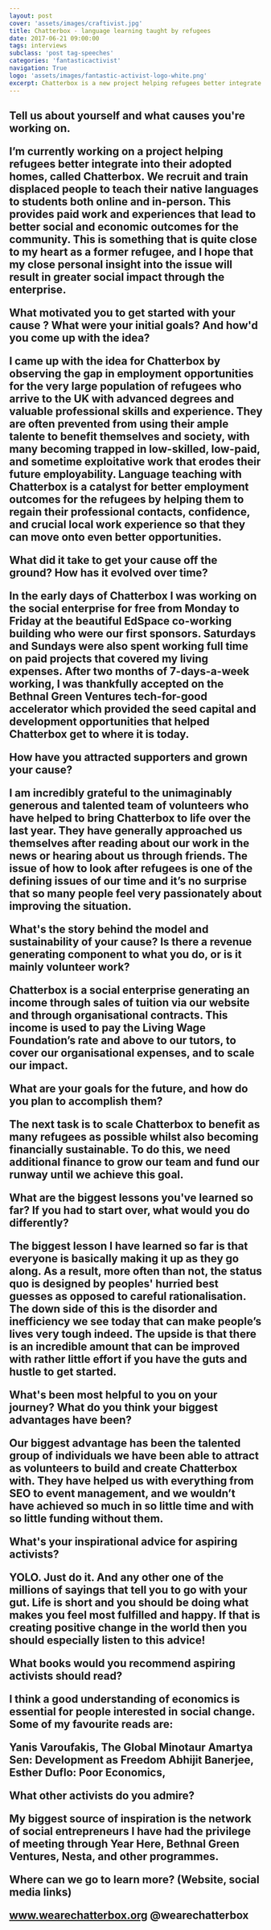 ```yaml
---
layout: post
cover: 'assets/images/craftivist.jpg'
title: Chatterbox - language learning taught by refugees
date: 2017-06-21 09:00:00
tags: interviews
subclass: 'post tag-speeches'
categories: 'fantasticactivist'
navigation: True
logo: 'assets/images/fantastic-activist-logo-white.png'
excerpt: Chatterbox is a new project helping refugees better integrate into their adopted homes.
---
```



<p>
  
<h2>Tell us about yourself and what causes you're working on.

I’m currently working on a project helping refugees better integrate into their adopted homes, called Chatterbox. We recruit and train displaced people to teach their native languages to students both online and in-person. This provides paid work and experiences that lead to better social and economic outcomes for the community. This is something that is quite close to my heart as a former refugee, and I hope that my close personal insight into the issue will result in greater social impact through the enterprise.

What motivated you to get started with your cause ? What were your initial goals? And how'd you come up with the idea?

I came up with the idea for Chatterbox by observing the gap in employment opportunities for the very large population of refugees who arrive to the UK with advanced degrees and valuable professional skills and experience. They are often prevented from using their ample talente to benefit themselves and society, with many becoming trapped in low-skilled, low-paid, and sometime exploitative work that erodes their future employability. Language teaching with Chatterbox is a catalyst for better employment outcomes for the refugees by helping them to regain their professional contacts, confidence, and crucial local work experience so that they can move onto even better opportunities. 

What did it take to get your cause off the ground? How has it evolved over time?


In the early days of Chatterbox I was working on the social enterprise for free from Monday to Friday at the beautiful EdSpace co-working building who were our first sponsors. Saturdays and Sundays were also spent working full time on paid projects that covered my living expenses. After two months of 7-days-a-week working, I was thankfully accepted on the Bethnal Green Ventures tech-for-good accelerator which provided the seed capital and development opportunities that helped Chatterbox get to where it is today. 

How have you attracted supporters and grown your cause?


I am incredibly grateful to the unimaginably generous and talented team of volunteers who have helped to bring Chatterbox to life over the last year. They have generally approached us themselves after reading about our work in the news or hearing about us through friends. The issue of how to look after refugees is one of the defining issues of our time and it’s no surprise that so many people feel very passionately about improving the situation.


What's the story behind the model and sustainability of your cause? Is there a revenue generating component to what you do, or is it mainly volunteer work?

Chatterbox is a social enterprise generating an income through sales of tuition via our website and through organisational contracts. This income is used to pay the Living Wage Foundation’s rate and above to our tutors, to cover our organisational expenses, and to scale our impact.

What are your goals for the future, and how do you plan to accomplish them?

The next task is to scale Chatterbox to benefit as many refugees as possible whilst also becoming financially sustainable. To do this, we need additional finance to grow our team and fund our runway until we achieve this goal.

What are the biggest lessons you've learned so far? If you had to start over, what would you do differently?

The biggest lesson I have learned so far is that everyone is basically making it up as they go along. As a result, more often than not, the status quo is designed by peoples' hurried best guesses as opposed to careful rationalisation. The down side of this is the disorder and inefficiency we see today that can make people’s lives very tough indeed. The upside is that there is an incredible amount that can be improved with rather little effort if you have the guts and hustle to get started. 

What's been most helpful to you on your journey? What do you think your biggest advantages have been?

Our biggest advantage has been the talented group of individuals we have been able to attract as volunteers to build and create Chatterbox with. They have helped us with everything from SEO to event management, and we wouldn’t have achieved so much in so little time and with so little funding without them.

What's your inspirational advice for aspiring activists?

YOLO. Just do it. And any other one of the millions of sayings that tell you to go with your gut. Life is short and you should be doing what makes you feel most fulfilled and happy. If that is creating positive change in the world then you should especially listen to this advice!

What books would you recommend aspiring activists should read?

I think a good understanding of economics is essential for people interested in social change. Some of my favourite reads are:

Yanis Varoufakis, The Global Minotaur
Amartya Sen: Development as Freedom
Abhijit Banerjee, ‎Esther Duflo: Poor Economics, 

What other activists do you admire?

My biggest source of inspiration is the network of social entrepreneurs I have had the privilege of meeting through Year Here, Bethnal Green Ventures, Nesta, and other programmes.

Where can we go to learn more? (Website, social media links)

www.wearechatterbox.org
@wearechatterbox
